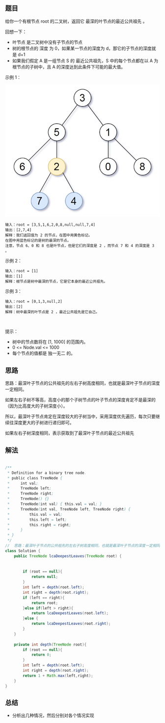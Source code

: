 
## 题目


给你一个有根节点 root 的二叉树，返回它 最深的叶节点的最近公共祖先 。

回想一下：

- 叶节点 是二叉树中没有子节点的节点
- 树的根节点的 深度 为 0，如果某一节点的深度为 d，那它的子节点的深度就是 d+1
- 如果我们假定 A 是一组节点 S 的 最近公共祖先，S 中的每个节点都在以 A 为根节点的子树中，且 A 的深度达到此条件下可能的最大值。

示例 1：

![](../../../media/pictures/leetcode/sketch1.png)

    输入：root = [3,5,1,6,2,0,8,null,null,7,4]
    输出：[2,7,4]
    解释：我们返回值为 2 的节点，在图中用黄色标记。
    在图中用蓝色标记的是树的最深的节点。
    注意，节点 6、0 和 8 也是叶节点，但是它们的深度是 2 ，而节点 7 和 4 的深度是 3 。
示例 2：

    输入：root = [1]
    输出：[1]
    解释：根节点是树中最深的节点，它是它本身的最近公共祖先。
示例 3：

    输入：root = [0,1,3,null,2]
    输出：[2]
    解释：树中最深的叶节点是 2 ，最近公共祖先是它自己。
 

提示：

- 树中的节点数将在 [1, 1000] 的范围内。
- 0 <= Node.val <= 1000
- 每个节点的值都是 独一无二 的。


## 思路

思路：最深叶子节点的公共祖先的左右子树高度相同，也就是最深叶子节点的深度一定相同。 

如果左右子树不等高，高度小的那个子树节点的叶子节点的深度肯定不是最深的（因为比高度大的子树深度小）。
 
所以，最深叶子节点肯定在深度较大的子树当中，采用深度优先遍历，每次只要继续往深度更大的子树进行递归即可。 

如果左右子树深度相同，表示获取到了最深叶子节点的最近公共祖先

## 解法
```java

/**
 * Definition for a binary tree node.
 * public class TreeNode {
 *     int val;
 *     TreeNode left;
 *     TreeNode right;
 *     TreeNode() {}
 *     TreeNode(int val) { this.val = val; }
 *     TreeNode(int val, TreeNode left, TreeNode right) {
 *         this.val = val;
 *         this.left = left;
 *         this.right = right;
 *     }
 * }
 */
//  思路：最深叶子节点的公共祖先的左右子树高度相同，也就是最深叶子节点的深度一定相同。 如果左右子树不等高，高度小的那个子树节点的叶子节点的深度肯定不是最深的（因为比高度大的子树深度小）。 所以，最深叶子节点肯定在深度较大的子树当中，采用深度优先遍历，每次只要继续往深度更大的子树进行递归即可。 如果左右子树深度相同，表示获取到了最深叶子节点的最近公共祖先
class Solution {
    public TreeNode lcaDeepestLeaves(TreeNode root) {

    
        if (root == null){
            return null;
        }
        int left = depth(root.left);
        int right = depth(root.right);
        if (left == right){
            return root;
        }else if(left > right){
            return lcaDeepestLeaves(root.left);
        }else {
            return lcaDeepestLeaves(root.right);
        }
    }

    private int depth(TreeNode root){
        if (root == null){
            return 0;
        }
        int left = depth(root.left);
        int right = depth(root.right);
        return 1 + Math.max(left,right);
    }
}
```

## 总结

- 分析出几种情况，然后分别对各个情况实现 
